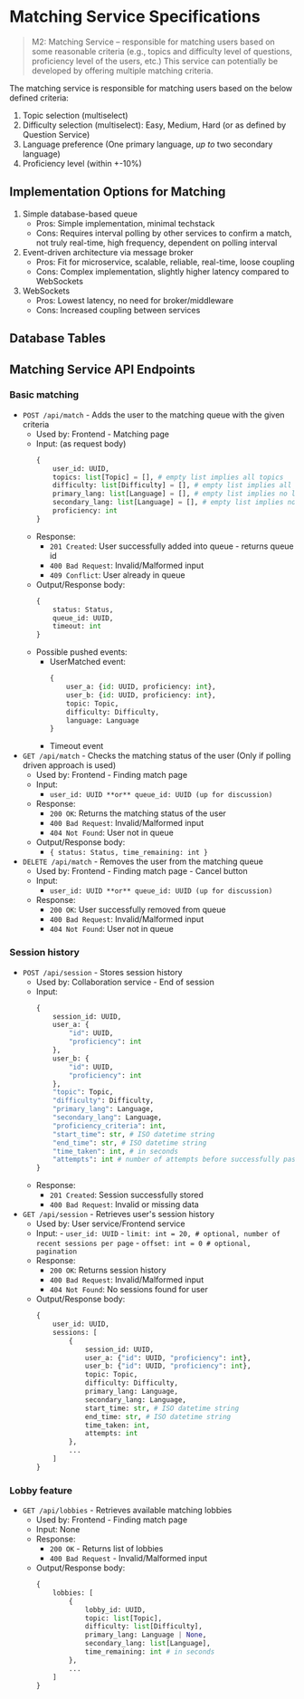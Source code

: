 # Matching Service Specifications
> M2: Matching Service – responsible for matching users based on some reasonable criteria (e.g., topics and difficulty level of questions, proficiency level of the users, etc.) This service can potentially be developed by offering multiple matching criteria.

The matching service is responsible for matching users based on the below defined criteria:
1. Topic selection (multiselect)
1. Difficulty selection (multiselect): Easy, Medium, Hard (or as defined by Question Service)
1. Language preference (One primary language, *up to* two secondary language)
1. Proficiency level (within +-10%)

## Implementation Options for Matching
1. Simple database-based queue
    - Pros: Simple implementation, minimal techstack
    - Cons: Requires interval polling by other services to confirm a match, not truly real-time, high frequency, dependent on polling interval
1. Event-driven architecture via message broker
    - Pros: Fit for microservice, scalable, reliable, real-time, loose coupling
    - Cons: Complex implementation, slightly higher latency compared to WebSockets
1. WebSockets
    - Pros: Lowest latency, no need for broker/middleware
    - Cons: Increased coupling between services

## Database Tables


## Matching Service API Endpoints

### Basic matching
- `POST /api/match` - Adds the user to the matching queue with the given criteria
    - Used by: Frontend - Matching page
    - Input: (as request body)
        ```python
        {
            user_id: UUID,
            topics: list[Topic] = [], # empty list implies all topics
            difficulty: list[Difficulty] = [], # empty list implies all difficulty
            primary_lang: list[Language] = [], # empty list implies no language preference
            secondary_lang: list[Language] = [], # empty list implies no language preference
            proficiency: int
        }
        ```
    - Response:
        - `201 Created`: User successfully added into queue - returns queue id
        - `400 Bad Request`: Invalid/Malformed input
        - `409 Conflict`: User already in queue
    - Output/Response body:
        ```python
        {
            status: Status,
            queue_id: UUID,
            timeout: int
        }
        ```
    - Possible pushed events:
        - UserMatched event:
            ```python
            {
                user_a: {id: UUID, proficiency: int},
                user_b: {id: UUID, proficiency: int},
                topic: Topic,
                difficulty: Difficulty,
                language: Language
            }
            ```
        - Timeout event
- `GET /api/match` - Checks the matching status of the user (Only if polling driven approach is used)
    - Used by: Frontend - Finding match page
    - Input:
        - `user_id: UUID **or** queue_id: UUID (up for discussion)`
    - Response:
        - `200 OK`: Returns the matching status of the user
        - `400 Bad Request`: Invalid/Malformed input
        - `404 Not Found`: User not in queue
    - Output/Response body:
        - `{ status: Status, time_remaining: int }`
- `DELETE /api/match` - Removes the user from the matching queue
    - Used by: Frontend - Finding match page - Cancel button
    - Input:
        - `user_id: UUID **or** queue_id: UUID (up for discussion)`
    - Response:
        - `200 OK`: User successfully removed from queue
        - `400 Bad Request`: Invalid/Malformed input
        - `404 Not Found`: User not in queue

### Session history
- `POST /api/session` - Stores session history
    - Used by: Collaboration service - End of session
    - Input:
        ```python
        {
            session_id: UUID,
            user_a: {
                "id": UUID,
                "proficiency": int
            },
            user_b: {
                "id": UUID,
                "proficiency": int
            },
            "topic": Topic,
            "difficulty": Difficulty,
            "primary_lang": Language,
            "secondary_lang": Language,
            "proficiency_criteria": int,
            "start_time": str, # ISO datetime string
            "end_time": str, # ISO datetime string
            "time_taken": int, # in seconds
            "attempts": int # number of attempts before successfully passing the question
        }
        ```
    - Response:
        - `201 Created`: Session successfully stored
        - `400 Bad Request`: Invalid or missing data
- `GET /api/session` - Retrieves user's session history
    - Used by: User service/Frontend service
    - Input:
            - `user_id: UUID`
            - `limit: int = 20, # optional, number of recent sessions per page`
            - `offset: int = 0 # optional, pagination`
    - Response:
        - `200 OK`: Returns session history
        - `400 Bad Request`: Invalid/Malformed input
        - `404 Not Found`: No sessions found for user
    - Output/Response body:
        ```python
        {
            user_id: UUID,
            sessions: [
                {
                    session_id: UUID,
                    user_a: {"id": UUID, "proficiency": int},
                    user_b: {"id": UUID, "proficiency": int},
                    topic: Topic,
                    difficulty: Difficulty,
                    primary_lang: Language,
                    secondary_lang: Language,
                    start_time: str, # ISO datetime string
                    end_time: str, # ISO datetime string
                    time_taken: int,
                    attempts: int
                },
                ...
            ]
        }
        ```

### Lobby feature
- `GET /api/lobbies` - Retrieves available matching lobbies
    - Used by: Frontend - Finding match page
    - Input: None
    - Response:
        - `200 OK` - Returns list of lobbies
        - `400 Bad Request` - Invalid/Malformed input
    - Output/Response body:
        ```python
        {
            lobbies: [
                {
                    lobby_id: UUID,
                    topic: list[Topic],
                    difficulty: list[Difficulty],
                    primary_lang: Language | None,
                    secondary_lang: list[Language],
                    time_remaining: int # in seconds
                },
                ...
            ]
        }

        ```
